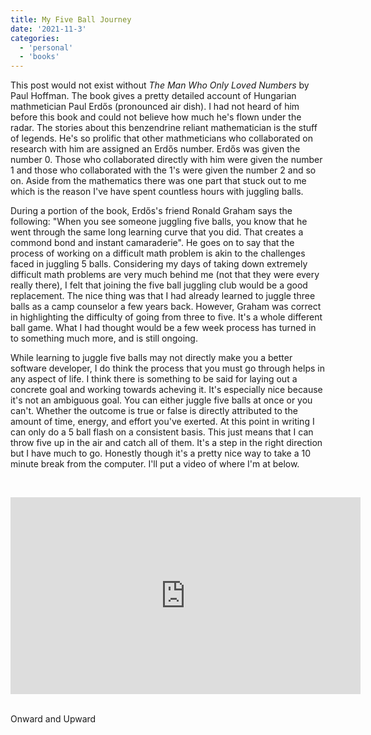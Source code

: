```yaml
---
title: My Five Ball Journey
date: '2021-11-3'
categories:
  - 'personal'
  - 'books'
---
```


This post would not exist without _The Man Who Only Loved Numbers_ by Paul Hoffman. The book gives a pretty detailed account of Hungarian mathmetician Paul Erdős (pronounced air dish). I had not heard of him before this book and could not believe how much he's flown under the radar. The stories about this benzendrine reliant mathematician is the stuff of legends. He's so prolific that other mathmeticians who collaborated on research with him are assigned an Erdős number. Erdős was given the number 0. Those who collaborated directly with him were given the number 1 and those who collaborated with the 1's were given the number 2 and so on. Aside from the mathematics there was one part that stuck out to me which is the reason I've have spent countless hours with juggling balls.

During a portion of the book, Erdős's friend Ronald Graham says the following: "When you see someone juggling five balls, you know that he went through the same long learning curve that you did. That creates a commond bond and instant camaraderie". He goes on to say that the process of working on a difficult math problem is akin to the challenges faced in juggling 5 balls. Considering my days of taking down extremely difficult math problems are very much behind me (not that they were every really there), I felt that joining the five ball juggling club would be a good replacement. The nice thing was that I had already learned to juggle three balls as a camp counselor a few years back. However, Graham was correct in highlighting the difficulty of going from three to five. It's a whole different ball game. What I had thought would be a few week process has turned in to something much more, and is still ongoing.

While learning to juggle five balls may not directly make you a better software developer, I do think the process that you must go through helps in any aspect of life. I think there is something to be said for laying out a concrete goal and working towards acheving it. It's especially nice because it's not an ambiguous goal. You can either juggle five balls at once or you can't. Whether the outcome is true or false is directly attributed to the amount of time, energy, and effort you've exerted. At this point in writing I can only do a 5 ball flash on a consistent basis. This just means that I can throw five up in the air and catch all of them. It's a step in the right direction but I have much to go. Honestly though it's a pretty nice way to take a 10 minute break from the computer. I'll put a video of where I'm at below.

<br> <div className=iframe-container> <iframe width="560" height="315" src="https://www.youtube.com/embed/I728Uv5UwlE" frameborder="0" allow="accelerometer; autoplay; clipboard-write; encrypted-media; gyroscope; picture-in-picture" allowfullscreen></iframe> </div><br> <p>Onward and Upward</p>
